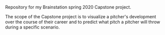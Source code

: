 Repository for my Brainstation spring 2020 Capstone project.

The scope of the Capstone project is to visualize a pitcher's development over the course of their career and to predict what pitch a 
pitcher will throw during a specific scenario.
